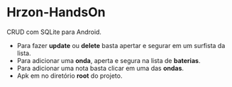 # Hrzon-HandsOn
CRUD com SQLite para Android.

* Para fazer **update** ou **delete** basta apertar e segurar em um surfista da lista.
* Para adicionar uma **onda**, aperta e segura na lista de **baterias**.
* Para adicionar uma nota basta clicar em uma das **ondas**.
* Apk em no diretório **root** do projeto.
